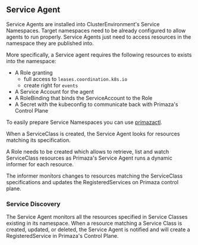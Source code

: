 ## Service Agent

Service Agents are installed into ClusterEnvironment's Service Namespaces.
Target namespaces need to be already configured to allow agents to run properly.
Service Agents just need to access resources in the namespace they are published into.

More specifically, a Service agent requires the following resources to exists into the namespace:

* A Role granting
    * full access to `leases.coordination.k8s.io`
    * create right for `events`
* A Service Account for the agent
* A RoleBinding that binds the ServiceAccount to the Role
* A Secret with the kubeconfig to communicate back with Primaza's Control Plane

To easily prepare Service Namespaces you can use [primazactl](https://github.com/primaza/primazactl).

When a ServiceClass is created, the Service Agent looks for resources matching its specification.

A Role needs to be created which allows to retrieve, list and watch ServiceClass resources as Primaza's Service Agent runs a dynamic informer for each resource.

The informer monitors changes to resources matching the ServiceClass specifications and updates the RegisteredServices on Primaza control plane.

### Service Discovery

The Service Agent monitors all the resources specified in Service Classes existing in its namespace.
When a resource matching a Service Class is created, updated, or deleted, the Service Agent is notified and will create a RegisteredService in Primaza's Control Plane.
